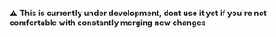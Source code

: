 **⚠️ This is currently under development, dont use it yet if you're not comfortable with constantly merging new changes**